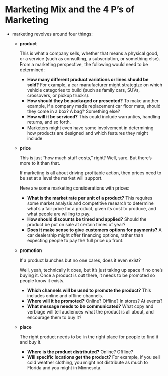 # **Marketing Mix and the 4 P’s of Marketing**

- marketing revolves around four things:
    - **product**
        
        This is what a company sells, whether that means a physical good, or a service (such as consulting, a subscription, or something else). From a marketing perspective, the following would need to be determined:
        
        - **How many different product variations or lines should be sold?** For example, a car manufacturer might strategize on which vehicle categories to build (such as family cars, SUVs, crossovers, or pickup trucks).
        - **How should they be packaged or presented?** To make another example, if a company made replacement car floor mats, should they come in a box? A bag? Something else?
        - **How will it be serviced?** This could include warranties, handling returns, and so forth.
        - Marketers might even have some involvement in determining how products are designed and which features they might include
    - **price**
        
        This is just “how much stuff costs,” right? Well, sure. But there’s more to it than that.
        
        If marketing is all about driving profitable action, then prices need to be set at a level the market will support.
        
        Here are some marketing considerations with prices:
        
        - **What is the market rate per unit of a product?** This requires some market analysis and competitive research to determine what’s a fair price for a product, given its cost to produce, and what people are willing to pay.
        - **How should discounts be timed and applied?** Should the product be put on sale at certain times of year?
        - **Does it make sense to give customers options for payments?** A car dealership might offer financing options, rather than expecting people to pay the full price up front.
    - **promotion**
        
        If a product launches but no one cares, does it even exist?
        
        Well, yeah, technically it does, but it’s just taking up space if no one’s buying it. Once a product is out there, it needs to be promoted so people know it exists.
        
        - **Which channels will be used to promote the product?** This includes online and offline channels.
        - **Where will it be promoted?** Online? Offline? In stores? At events?
        - **What message needs to be communicated?** What copy and verbiage will tell audiences what the product is all about, and encourage them to buy it?
    - **place**
        
        The right product needs to be in the right place for people to find it and buy it.
        
        - **Where is the product distributed?** Online? Offline?
        - **Will specific locations get the product?** For example, if you sell cold weather clothing, you might not distribute as much to Florida and you might in Minnesota.